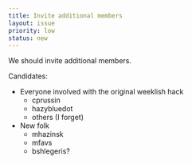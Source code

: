 ```yaml
---
title: Invite additional members
layout: issue
priority: low
status: new
---
```


We should invite additional members.

Candidates:

* Everyone involved with the original weeklish hack
  * cprussin
  * hazybluedot
  * others (I forget)
* New folk
  * mhazinsk
  * mfavs
  * bshlegeris?
